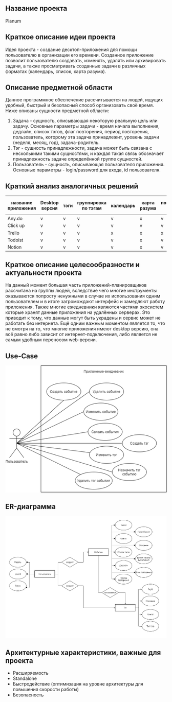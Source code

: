 ## Название проекта
Planum

## Краткое описание идеи проекта
Идея проекта - создание десктоп-приложения для помощи пользователю в организации его времени. Созданное приложение позволит пользователю создавать, изменять, удалять или архивировать задачи, а также просматривать созданные задачи в различных форматах (календарь, список, карта разума).

## Описание предметной области
Данное программное обеспечение рассчитывается на людей, ищущих удобный, быстрый и безопасный способ организовать своё время. Ниже описаны сущности предметной области:

1. Задача - сущность, описывающая некоторую реальную цель или задачу. Основные параметры задачи - время начала выполнения, дедлайн, список тэгов, флаг повторения, период повторения, пользователь, которому эта задача принадлежит, уровень задачи (неделя, месяц, год), задача-родитель.
2. Тэг - сущность принадлежности, задача может быть связана с несколькими такими сущностями, и каждая такая связь обозначает принадлежность задаче определённой группе сущностей.
3. Пользователь - сущность, описывающая пользователя приложения. Основные параметры - login/password для входа, id пользователя.

## Краткий анализ аналогичных решений
|название приложения|Desktop версия|тэги|группировка по тэгам|календарь|карта разума|повторящющиеся события|уровни планирования|списки завершённых событий|
|-|-|-|-|-|-|-|-|-|
|Any.do|v|v|v|v|x|v|v|v|
|Click up|v|v|v|v|v|v|x|v|
|Trello|v|v|v|x|x|x|x|v|
|Todoist|v|v|v|v|x|v|x|v|
|Notion|v|v|v|v|x|v|v|v|
## Краткое описание целесообразности и актуальности проекта
На данный момент большая часть приложений-планировщиков рассчитана на группы людей, вследствие чего многие инструменты оказываются попросту ненужными в случае их использования одним пользователем и в итоге загромождают интерфейс и замедляют работу приложения. Также многие ежедневники являются частями экосистем которые хранят данные приложения на удалённых серверах. Это приводит к тому, что данные могут быть украдены и сервис может не работать без интернета. Ещё одним важным моментом является то, что не смотря на то, что многие приложения имеют desktop версию, она всё равно либо зависит от интернет-подключения, либо является не самым удобным переносом web-версии.
## Use-Case
![](Use_case.png)
## ER-диаграмма
![](ER.png)
## Архитектурные характеристики, важные для проекта
- Расширяемость
- Standalone
- Быстродействие (оптимизация на уровне архитектуры для повышения скорости работы)
- Безопасность
